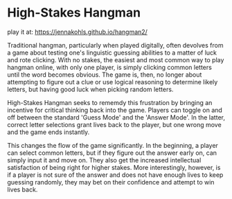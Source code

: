 # High-Stakes Hangman

play it at: https://jennakohls.github.io/hangman2/

Traditional hangman, particularly when played digitally, often devolves from a
game about testing one's linguistic guessing abilities to a matter of luck and
rote clicking. With no stakes, the easiest and most common way to play hangman
online, with only one player, is simply clicking common letters until the word
becomes obvious. The game is, then, no longer about attempting to figure out
a clue or use logical reasoning to determine likely letters, but having good luck
when picking random letters.

High-Stakes Hangman seeks to rememdy this frustration by bringing an incentive
for critical thinking back into the game. Players can toggle on and off between
the standard 'Guess Mode' and the 'Answer Mode'. In the latter, correct letter
selections grant lives back to the player, but one wrong move and the game ends instantly.

This changes the flow of the game significantly. In the beginning, a player can
select common letters, but if they figure out the answer early on, can simply input it and move on.
They also get the increased intellectual satisfaction of being right for higher stakes.
More interestingly, however, is if a player is not sure of the answer and does not have
enough lives to keep guessing randomly, they may bet on their confidence and attempt
to win lives back.

